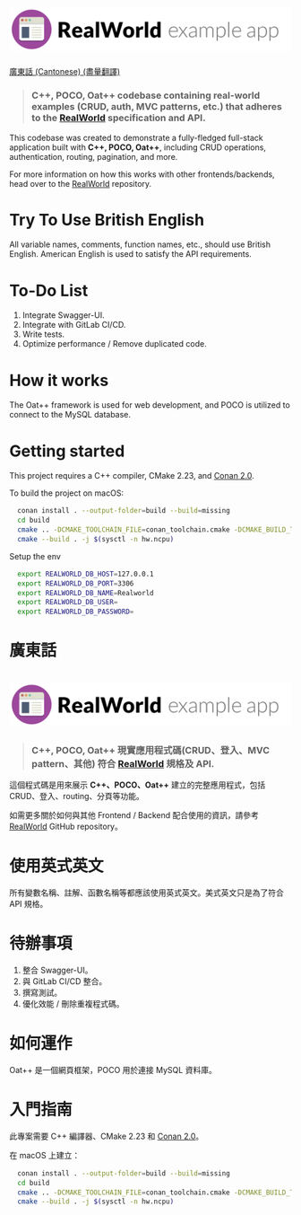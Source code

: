 # ![RealWorld Example App](logo.png)

[廣東話 (Cantonese) (盡量翻譯)](#廣東話) 

> ### C++, POCO, Oat++ codebase containing real-world examples (CRUD, auth, MVC patterns, etc.) that adheres to the [RealWorld](https://github.com/gothinkster/realworld) specification and API.

This codebase was created to demonstrate a fully-fledged full-stack application built with **C++, POCO, Oat++**, including CRUD operations, authentication, routing, pagination, and more.

For more information on how this works with other frontends/backends, head over to the [RealWorld](https://github.com/gothinkster/realworld) repository.

# Try To Use British English

All variable names, comments, function names, etc., should use British English. American English is used to satisfy the API requirements.

# To-Do List

1. Integrate Swagger-UI.
2. Integrate with GitLab CI/CD.
3. Write tests.
4. Optimize performance / Remove duplicated code.

# How it works

The Oat++ framework is used for web development, and POCO is utilized to connect to the MySQL database.

# Getting started

This project requires a C++ compiler, CMake 2.23, and [Conan 2.0](https://conan.io/).

To build the project on macOS:

```bash
  conan install . --output-folder=build --build=missing
  cd build
  cmake .. -DCMAKE_TOOLCHAIN_FILE=conan_toolchain.cmake -DCMAKE_BUILD_TYPE=Release
  cmake --build . -j $(sysctl -n hw.ncpu)
```

Setup the env 

```bash
  export REALWORLD_DB_HOST=127.0.0.1
  export REALWORLD_DB_PORT=3306
  export REALWORLD_DB_NAME=Realworld
  export REALWORLD_DB_USER=
  export REALWORLD_DB_PASSWORD=
```

# 廣東話
# ![RealWorld 示範應用程式](logo.png)

> ### C++, POCO, Oat++ 現實應用程式碼(CRUD、登入、MVC pattern、其他) 符合 [RealWorld](https://github.com/gothinkster/realworld) 規格及 API.

這個程式碼是用來展示 **C++、POCO、Oat++** 建立的完整應用程式，包括 CRUD、登入、routing、分頁等功能。

如需更多關於如何與其他 Frontend / Backend 配合使用的資訊，請參考 [RealWorld](https://github.com/gothinkster/realworld) GitHub repository。

# 使用英式英文

所有變數名稱、註解、函數名稱等都應該使用英式英文。美式英文只是為了符合 API 規格。

# 待辦事項

1. 整合 Swagger-UI。
2. 與 GitLab CI/CD 整合。
3. 撰寫測試。
4. 優化效能 / 刪除重複程式碼。

# 如何運作

Oat++ 是一個網頁框架，POCO 用於連接 MySQL 資料庫。

# 入門指南

此專案需要 C++ 編譯器、CMake 2.23 和 [Conan 2.0](https://conan.io/)。

在 macOS 上建立：

```bash
  conan install . --output-folder=build --build=missing
  cd build
  cmake .. -DCMAKE_TOOLCHAIN_FILE=conan_toolchain.cmake -DCMAKE_BUILD_TYPE=Release
  cmake --build . -j $(sysctl -n hw.ncpu)
```
